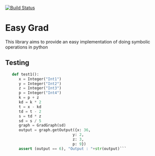 [![Build Status](https://travis-ci.org/amartya18x/easyGrad.svg?branch=master)](https://travis-ci.org/amartya18x/easyGrad)
# Easy Grad

This library aims to provide an easy implementation of doing symbolic operations in python

## Testing

```python 
   def test1():
      x = Integer("Int1")
      y = Integer("Int2")
      z = Integer("Int3")
      p = Integer("Int4")
      k = p + z
      kd = k * 2
      t = x - kd
      td = t - 2
      s = td * z
      sd = s / 5
      graph = GradGraph(sd)
      output = graph.getOutput({x: 36,
                              y: 2,
                              z: 3,
                              p: 9})
      assert (output == 6), "Output : "+str(output)```

